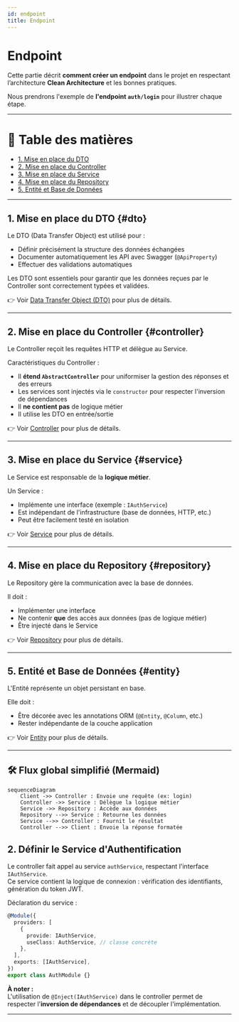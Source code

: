 ```yaml
---
id: endpoint
title: Endpoint
---
```


# Endpoint

Cette partie décrit **comment créer un endpoint** dans le projet en respectant l’architecture **Clean Architecture** et les bonnes pratiques.

Nous prendrons l'exemple de **l'endpoint `auth/login`** pour illustrer chaque étape.

---

# 🔖 Table des matières

- [1. Mise en place du DTO](#dto)
- [2. Mise en place du Controller](#controller)
- [3. Mise en place du Service](#service)
- [4. Mise en place du Repository](#repository)
- [5. Entité et Base de Données](#entity)

---

## 1. Mise en place du DTO {#dto}

Le DTO (Data Transfer Object) est utilisé pour :

- Définir précisément la structure des données échangées
- Documenter automatiquement les API avec Swagger (`@ApiProperty`)
- Effectuer des validations automatiques

Les DTO sont essentiels pour garantir que les données reçues par le Controller sont correctement typées et validées.

👉 Voir [Data Transfer Object (DTO)](/docs/backend/dto.md) pour plus de détails.

---

## 2. Mise en place du Controller {#controller}

Le Controller reçoit les requêtes HTTP et délègue au Service.

Caractéristiques du Controller :

- Il **étend `AbstractController`** pour uniformiser la gestion des réponses et des erreurs
- Les services sont injectés via le `constructor` pour respecter l'inversion de dépendances
- Il **ne contient pas** de logique métier
- Il utilise les DTO en entrée/sortie

👉 Voir [Controller](/docs/backend/controller.md) pour plus de détails.

---

## 3. Mise en place du Service {#service}

Le Service est responsable de la **logique métier**.

Un Service :

- Implémente une interface (exemple : `IAuthService`)
- Est indépendant de l'infrastructure (base de données, HTTP, etc.)
- Peut être facilement testé en isolation

👉 Voir [Service](/docs/backend/service.md) pour plus de détails.

---

## 4. Mise en place du Repository {#repository}

Le Repository gère la communication avec la base de données.

Il doit :

- Implémenter une interface
- Ne contenir **que** des accès aux données (pas de logique métier)
- Être injecté dans le Service

👉 Voir [Repository](/docs/backend/repository.md) pour plus de détails.

---

## 5. Entité et Base de Données {#entity}

L'Entité représente un objet persistant en base.

Elle doit :

- Être décorée avec les annotations ORM (`@Entity`, `@Column`, etc.)
- Rester indépendante de la couche application

👉 Voir [Entity](/docs/backend/entity.md) pour plus de détails.

---

## 🛠️ Flux global simplifié (Mermaid)

```mermaid
sequenceDiagram
    Client ->> Controller : Envoie une requête (ex: login)
    Controller ->> Service : Délègue la logique métier
    Service ->> Repository : Accède aux données
    Repository -->> Service : Retourne les données
    Service -->> Controller : Fournit le résultat
    Controller -->> Client : Envoie la réponse formatée
```


## 2. Définir le Service d'Authentification

Le controller fait appel au service `authService`, respectant l'interface `IAuthService`.  
Ce service contient la logique de connexion : vérification des identifiants, génération du token JWT.

Déclaration du service :

```typescript
@Module({
  providers: [
    {
      provide: IAuthService,
      useClass: AuthService, // classe concrète
    },
  ],
  exports: [IAuthService],
})
export class AuthModule {}
```

**À noter :**  
L'utilisation de `@Inject(IAuthService)` dans le controller permet de respecter l'**inversion de dépendances** et de découpler l'implémentation.

---